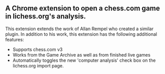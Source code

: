 ## A Chrome extension to open a chess.com game in lichess.org's analysis. ##

This extension extends the work of Allan Rempel who created a similar plugin. In addition to his work, this extension has the following additional features:

* Supports chess.com v3
* Works from the Game Archive as well as from finished live games
* Automatically toggles the new 'computer analysis' check box on the lichess.org import page.

